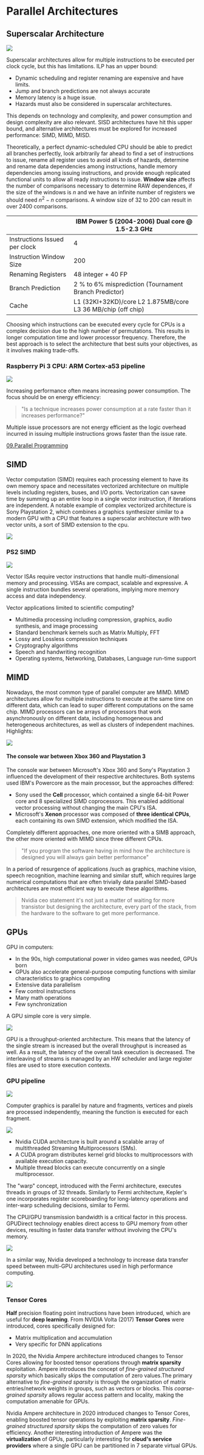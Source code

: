
# Parallel Architectures

## Superscalar Architecture 

![](images/688e59cfa8eeeafc6b2f41d409280aaa.png)

Superscalar architectures allow for multiple instructions to be executed per clock cycle, but this has limitations. ILP has an upper bound: 

- Dynamic scheduling and register renaming are expensive and have limits.
- Jump and branch predictions are not always accurate
- Memory latency is a huge issue. 
- Hazards must also be considered in superscalar architectures. 

This depends on technology and complexity, and power consumption and design complexity are also relevant. SISD architectures have hit this upper bound, and alternative architectures must be explored for increased performance: SIMD, MIMD, MISD.

Theoretically, a perfect dynamic-scheduled CPU should be able to predict all branches perfectly, look arbitrarily far ahead to find a set of instructions to issue, rename all register uses to avoid all kinds of hazards, determine and rename data dependencies among instructions, handle memory dependencies among issuing instructions, and provide enough replicated functional units to allow all ready instructions to issue. 
**Window size** affects the number of comparisons necessary to determine RAW dependences, if the size of the windows is $n$ and we have an infinite number of registers we should need $n^2 - n$ comparisons. A window size of $32$ to $200$ can result in over $2400$ comparisons.

|                                | IBM Power 5 (2004-2006)  Dual core @ 1.5-2.3 GHz               |  
| ------------------------------ | -------------------------------------------------------------- |
| Instructions Issued per  clock | 4                                                                  |
| Instruction Window Size        | 200                                                               |
| Renaming Registers             | 48 integer + 40 FP                                                  |
| Branch Prediction              | 2 \%  to 6\% misprediction  (Tournament Branch  Predictor)        |
| Cache                          | L1 (32KI+32KD)/core  L2 1.875MB/core  L3 36 MB/chip (off chip)      |

Choosing which instructions can be executed every cycle for CPUs is a complex decision due to the high number of permutations. This results in longer computation time and lower processor frequency. Therefore, the best approach is to select the architecture that best suits your objectives, as it involves making trade-offs.

### Raspberry Pi 3 CPU: ARM Cortex-a53 pipeline

![](images/ac4aebabc3d048275d8e7ba4ac5dd6b2.png)

Increasing performance often means increasing power consumption. The focus should be on energy efficiency: 
> "Is a technique increases power consumption at a rate faster than it increases performance?"

Multiple issue processors are not energy efficient as the logic overhead incurred in issuing multiple instructions grows faster than the issue rate.

[09.Parallel Programming](../../Advanced%20Algorithms%20and%20Parallel%20Programming/src/09.Parallel%20Programming.md) 


## SIMD 

Vector computation (SIMD) requires each processing element to have its own memory space and necessitates vectorized architecture on multiple levels including registers, buses, and I/O ports. Vectorization can savee time by summing up an entire loop in a single vector instruction, if iterations are independent. A notable example of complex vectorized architecture is Sony Playstation 2, which combines a graphics synthesizer similar to a modern GPU with a CPU that features a superscalar architecture with two vector units, a sort of SIMD extension to the cpu.

![](images/e2fd745078fd9f4da279a0516af26c14.png)

### PS2 SIMD

![](images/32477ca7f5a08002817b340b4e6c2549.png)

Vector ISAs require vector instructions that handle multi-dimensional memory and processing. VISAs are compact, scalable and expressive. A single instruction bundles several operations, implying more memory access and data independency. 

Vector applications limited to scientific computing?

- Multimedia processing including compression, graphics, audio synthesis, and image processing
- Standard benchmark kernels such as Matrix Multiply, FFT
- Lossy and Lossless compression techniques
- Cryptography algorithms
- Speech and handwriting recognition
- Operating systems, Networking, Databases, Language run-time support

## MIMD 

Nowadays, the most common type of parallel computer are MIMD. MIMD architectures allow for multiple instructions to execute at the same time on different data, which can lead to super different computations on the same chip. MIMD processors can be arrays of processors that work asynchronously on different data, including homogeneous and heterogeneous architectures, as well as clusters of independent machines. 
Highlights:

![](images/447f1e457e70dfd7934b4821bf3a9dae.png)

#### The console war between Xbox 360 and Playstation 3

The console war between Microsoft's Xbox 360 and Sony's Playstation 3 influenced the development of their respective architectures. Both systems used IBM's Powercore as the main processor, but the approaches differed: 

- Sony used the **Cell** processor, which contained a single 64-bit Power core and 8 specialized SIMD coprocessors. This enabled additional vector processing without changing the main CPU's ISA. 
- Microsoft's **Xenon** processor was composed of **three identical CPUs**, each containing its own SIMD extension, which modified the ISA.

Completely different approaches, one more oriented with a SIMB approach, the other more oriented with MIMD since three different CPUs. 


> "If you program the software having in mind how the architecture is designed you will always gain better performance"


In a period of resurgence of applications /such as graphics, machine vision, speech recognition, machine learning and similar stuff, which requires large numerical computations that are often trivially data parallel SIMD-based architectures are most efficient way to execute these algorithms. 

> Nvidia ceo statement it's not just a matter of waiting for more transistor but designing the architecture, every part of the stack, from the hardware to the software to get more performance. 


## GPUs 

GPU in computers:

- In the 90s, high computational power in video games was needed, GPUs born
- GPUs also accelerate general-purpose computing functions with similar characteristics to graphics computing
- Extensive data parallelism
- Few control instructions
- Many math operations
- Few synchronization

A GPU simple core is very simple. 

![](images/7252e40a0fa05e42876159f66c9ef1b6.png)

GPU is a throughput-oriented architecture. This means that the latency of the single stream is increased but the overall throughput is increased as well. As a result, the latency of the overall task execution is decreased. The interleaving of streams is managed by an HW scheduler and large register files are used to store execution contexts.

### GPU pipeline

![](images/fbff28ad63b6f217ca31e3196fd95903.png)

Computer graphics is parallel by nature and fragments, vertices and pixels are processed independently, meaning the function is executed for each fragment.

![](images/cbe1fd18ee25cdd9b4b32c765c4c5236.png)

- Nvidia CUDA architecture is built around a scalable array of multithreaded Streaming Multiprocessors (SMs). 
- A CUDA program distributes kernel grid blocks to multiprocessors with available execution capacity. 
- Multiple thread blocks can execute concurrently on a single multiprocessor. 

The "warp" concept, introduced with the Fermi architecture, executes threads in groups of 32 threads. Similarly to Fermi architecture, Kepler's one incorporates register scoreboarding for long-latency operations and inter-warp scheduling decisions, similar to Fermi.

The CPU/GPU transmission bandwidth is a critical factor in this process. GPUDirect technology enables direct access to GPU memory from other devices, resulting in faster data transfer without involving the CPU's memory. 

![](images/28b8e46f909a7932607be56009a12f99.png)

In a similar way, Nvidia developed a technology to increase data transfer speed between multi-GPU architectures used in high performance computing.

![](images/e34ab9aecae0c802ef65b709ae5a8925.png)


### Tensor Cores

**Half** precision floating point instructions have been introduced, which are useful for **deep learning**. From NVIDIA Volta (2017) **Tensor Cores** were introduced, cores specifically designed for:

- Matrix multiplication and accumulation
- Very specific for DNN applications 

In 2020, the Nvidia Ampere architecture introduced changes to Tensor Cores allowing for boosted tensor operations through **matrix sparsity** exploitation. Ampere introduces the concept of *fine-grained structured sparsity* which basically skips the computation of zero values.The primary alternative to _fine-grained sparsity_ is through the organization of matrix entries/network weights in groups, such as vectors or blocks. This _coarse-grained sparsity_ allows regular access pattern and locality, making the computation amenable for GPUs.

Nvidia Ampere architecture in 2020 introduced changes to Tensor Cores, enabling boosted tensor operations by exploiting **matrix sparsity**. *Fine-grained structured sparsity* skips the computation of zero values for efficiency. Another interesting introduction of Ampere was the **virtualization** of GPUs, particularly interesting for **cloud's service providers** where a single GPU can be partitioned in 7 separate virtual GPUs. 


